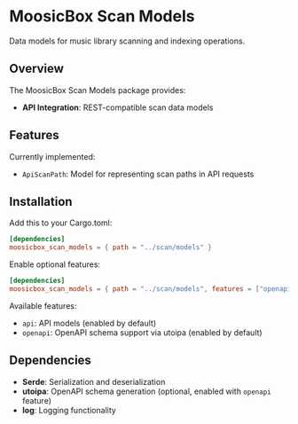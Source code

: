 # MoosicBox Scan Models

Data models for music library scanning and indexing operations.

## Overview

The MoosicBox Scan Models package provides:

- **API Integration**: REST-compatible scan data models

## Features

Currently implemented:

- `ApiScanPath`: Model for representing scan paths in API requests

## Installation

Add this to your Cargo.toml:

```toml
[dependencies]
moosicbox_scan_models = { path = "../scan/models" }
```

Enable optional features:

```toml
[dependencies]
moosicbox_scan_models = { path = "../scan/models", features = ["openapi"] }
```

Available features:
- `api`: API models (enabled by default)
- `openapi`: OpenAPI schema support via utoipa (enabled by default)

## Dependencies

- **Serde**: Serialization and deserialization
- **utoipa**: OpenAPI schema generation (optional, enabled with `openapi` feature)
- **log**: Logging functionality
